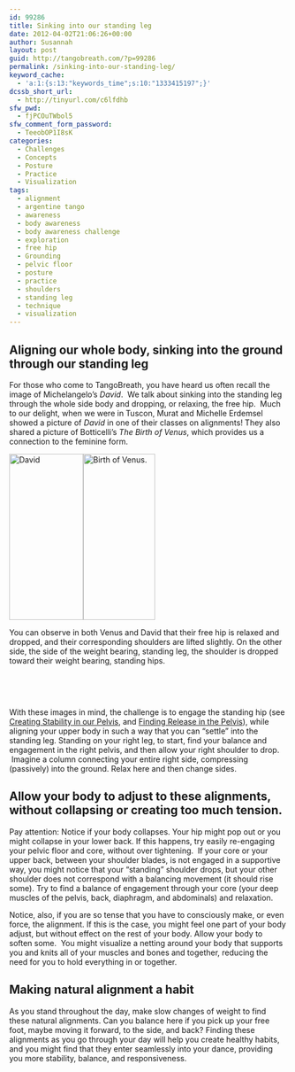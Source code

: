 ```yaml
---
id: 99286
title: Sinking into our standing leg
date: 2012-04-02T21:06:26+00:00
author: Susannah
layout: post
guid: http://tangobreath.com/?p=99286
permalink: /sinking-into-our-standing-leg/
keyword_cache:
  - 'a:1:{s:13:"keywords_time";s:10:"1333415197";}'
dcssb_short_url:
  - http://tinyurl.com/c6lfdhb
sfw_pwd:
  - fjPCOuTWbol5
sfw_comment_form_password:
  - TeeobOP1I8sK
categories:
  - Challenges
  - Concepts
  - Posture
  - Practice
  - Visualization
tags:
  - alignment
  - argentine tango
  - awareness
  - body awareness
  - body awareness challenge
  - exploration
  - free hip
  - Grounding
  - pelvic floor
  - posture
  - practice
  - shoulders
  - standing leg
  - technique
  - visualization
---
```

## Aligning our whole body, sinking into the ground through our standing leg

For those who come to TangoBreath, you have heard us often recall the image of Michelangelo&#8217;s _David_.  We talk about sinking into the standing leg through the whole side body and dropping, or relaxing, the free hip.  Much to our delight, when we were in Tuscon, Murat and Michelle Erdemsel showed a picture of _David_ in one of their classes on alignments! They also shared a picture of Botticelli&#8217;s _The Birth of Venus_, which provides us a connection to the feminine form.

<!--more-->

[<img class="alignleft size-medium wp-image-99289" title="michelangelo_david" alt="David" src="http://tangobreath.com/wp-content/uploads/2012/04/michelangelo_david-134x300.png" width="134" height="300" srcset="http://tangobreath.com/wp-content/uploads/2012/04/michelangelo_david-134x300.png 134w, http://tangobreath.com/wp-content/uploads/2012/04/michelangelo_david.png 235w" sizes="(max-width: 134px) 100vw, 134px" />](http://tangobreath.com/wp-content/uploads/2012/04/michelangelo_david.png)[<img class="alignleft size-medium wp-image-99288" title="botticelli-birth-venus_crop" alt="Birth of Venus." src="http://tangobreath.com/wp-content/uploads/2012/04/botticelli-birth-venus_crop-130x300.png" width="130" height="300" srcset="http://tangobreath.com/wp-content/uploads/2012/04/botticelli-birth-venus_crop-130x300.png 130w, http://tangobreath.com/wp-content/uploads/2012/04/botticelli-birth-venus_crop.png 381w" sizes="(max-width: 130px) 100vw, 130px" />](http://tangobreath.com/wp-content/uploads/2012/04/botticelli-birth-venus_crop.png)

You can observe in both Venus and David that their free hip is relaxed and dropped, and their corresponding shoulders are lifted slightly. On the other side, the side of the weight bearing, standing leg, the shoulder is dropped toward their weight bearing, standing hips.

&nbsp;

&nbsp;

With these images in mind, the challenge is to engage the standing hip (see [Creating Stability in our Pelvis](http://tangobreath.com/creating-stability-in-our-pelvis/ "Creating stability in our pelvis"), and [Finding Release in the Pelvis](http://tangobreath.com/finding-release-in-the-pelvis/ "Finding release in the pelvis")), while aligning your upper body in such a way that you can &#8220;settle&#8221; into the standing leg. Standing on your right leg, to start, find your balance and engagement in the right pelvis, and then allow your right shoulder to drop.  Imagine a column connecting your entire right side, compressing (passively) into the ground. Relax here and then change sides.

## Allow your body to adjust to these alignments, without collapsing or creating too much tension.

Pay attention: Notice if your body collapses. Your hip might pop out or you might collapse in your lower back. If this happens, try easily re-engaging your pelvic floor and core, without over tightening.  If your core or your upper back, between your shoulder blades, is not engaged in a supportive way, you might notice that your &#8220;standing&#8221; shoulder drops, but your other shoulder does not correspond with a balancing movement (it should rise some). Try to find a balance of engagement through your core (your deep muscles of the pelvis, back, diaphragm, and abdominals) and relaxation.

Notice, also, if you are so tense that you have to consciously make, or even force, the alignment. If this is the case, you might feel one part of your body adjust, but without effect on the rest of your body. Allow your body to soften some.  You might visualize a netting around your body that supports you and knits all of your muscles and bones and together, reducing the need for you to hold everything in or together.

## Making natural alignment a habit

As you stand throughout the day, make slow changes of weight to find these natural alignments. Can you balance here if you pick up your free foot, maybe moving it forward, to the side, and back? Finding these alignments as you go through your day will help you create healthy habits, and you might find that they enter seamlessly into your dance, providing you more stability, balance, and responsiveness.